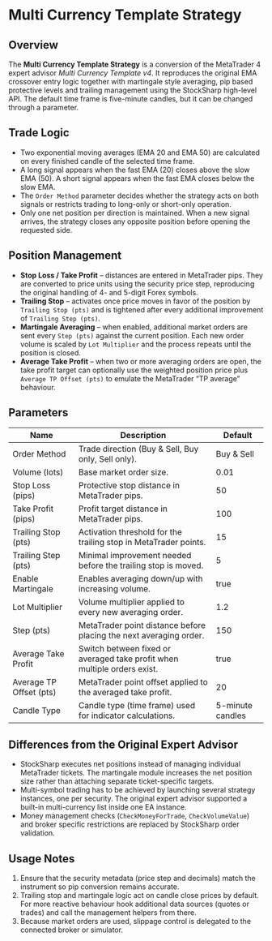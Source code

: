 # Multi Currency Template Strategy

## Overview
The **Multi Currency Template Strategy** is a conversion of the MetaTrader 4 expert advisor *Multi Currency Template v4*. It reproduces the original EMA crossover entry logic together with martingale style averaging, pip based protective levels and trailing management using the StockSharp high-level API. The default time frame is five-minute candles, but it can be changed through a parameter.

## Trade Logic
- Two exponential moving averages (EMA 20 and EMA 50) are calculated on every finished candle of the selected time frame.
- A long signal appears when the fast EMA (20) closes above the slow EMA (50). A short signal appears when the fast EMA closes below the slow EMA.
- The `Order Method` parameter decides whether the strategy acts on both signals or restricts trading to long-only or short-only operation.
- Only one net position per direction is maintained. When a new signal arrives, the strategy closes any opposite position before opening the requested side.

## Position Management
- **Stop Loss / Take Profit** – distances are entered in MetaTrader pips. They are converted to price units using the security price step, reproducing the original handling of 4- and 5-digit Forex symbols.
- **Trailing Stop** – activates once price moves in favor of the position by `Trailing Stop (pts)` and is tightened after every additional improvement of `Trailing Step (pts)`.
- **Martingale Averaging** – when enabled, additional market orders are sent every `Step (pts)` against the current position. Each new order volume is scaled by `Lot Multiplier` and the process repeats until the position is closed.
- **Average Take Profit** – when two or more averaging orders are open, the take profit target can optionally use the weighted position price plus `Average TP Offset (pts)` to emulate the MetaTrader “TP average” behaviour.

## Parameters
| Name | Description | Default |
| --- | --- | --- |
| Order Method | Trade direction (Buy & Sell, Buy only, Sell only). | Buy & Sell |
| Volume (lots) | Base market order size. | 0.01 |
| Stop Loss (pips) | Protective stop distance in MetaTrader pips. | 50 |
| Take Profit (pips) | Profit target distance in MetaTrader pips. | 100 |
| Trailing Stop (pts) | Activation threshold for the trailing stop in MetaTrader points. | 15 |
| Trailing Step (pts) | Minimal improvement needed before the trailing stop is moved. | 5 |
| Enable Martingale | Enables averaging down/up with increasing volume. | true |
| Lot Multiplier | Volume multiplier applied to every new averaging order. | 1.2 |
| Step (pts) | MetaTrader point distance before placing the next averaging order. | 150 |
| Average Take Profit | Switch between fixed or averaged take profit when multiple orders exist. | true |
| Average TP Offset (pts) | MetaTrader point offset applied to the averaged take profit. | 20 |
| Candle Type | Candle type (time frame) used for indicator calculations. | 5-minute candles |

## Differences from the Original Expert Advisor
- StockSharp executes net positions instead of managing individual MetaTrader tickets. The martingale module increases the net position size rather than attaching separate ticket-specific targets.
- Multi-symbol trading has to be achieved by launching several strategy instances, one per security. The original expert advisor supported a built-in multi-currency list inside one EA instance.
- Money management checks (`CheckMoneyForTrade`, `CheckVolumeValue`) and broker specific restrictions are replaced by StockSharp order validation.

## Usage Notes
1. Ensure that the security metadata (price step and decimals) match the instrument so pip conversion remains accurate.
2. Trailing stop and martingale logic act on candle close prices by default. For more reactive behaviour hook additional data sources (quotes or trades) and call the management helpers from there.
3. Because market orders are used, slippage control is delegated to the connected broker or simulator.
